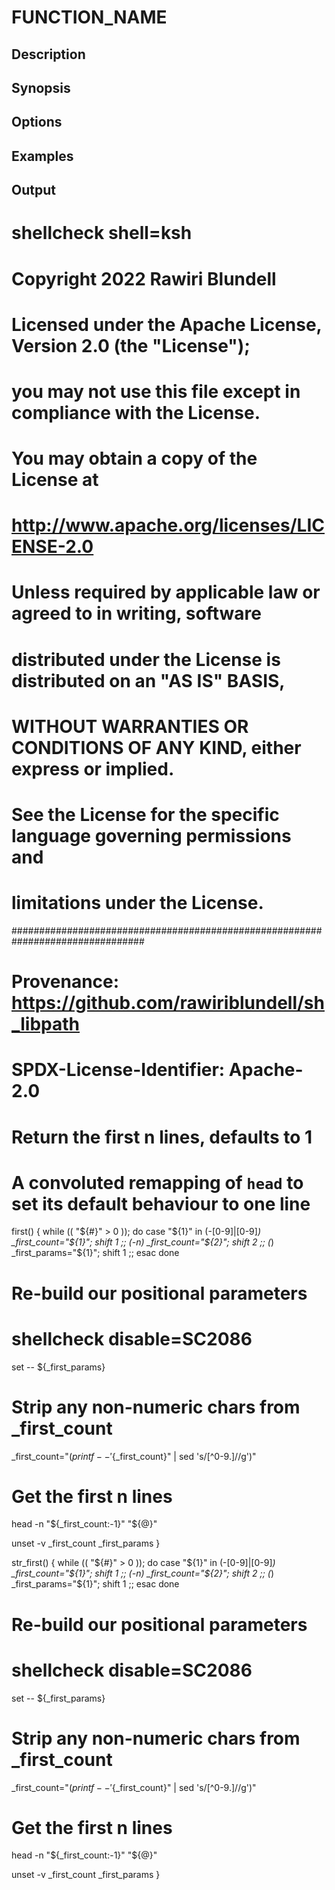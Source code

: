 # FUNCTION_NAME

## Description

## Synopsis

## Options

## Examples

## Output
# shellcheck shell=ksh

# Copyright 2022 Rawiri Blundell
#
# Licensed under the Apache License, Version 2.0 (the "License");
# you may not use this file except in compliance with the License.
# You may obtain a copy of the License at
#
#     http://www.apache.org/licenses/LICENSE-2.0
#
# Unless required by applicable law or agreed to in writing, software
# distributed under the License is distributed on an "AS IS" BASIS,
# WITHOUT WARRANTIES OR CONDITIONS OF ANY KIND, either express or implied.
# See the License for the specific language governing permissions and
# limitations under the License.
################################################################################
# Provenance: https://github.com/rawiriblundell/sh_libpath
# SPDX-License-Identifier: Apache-2.0

# Return the first n lines, defaults to 1
# A convoluted remapping of `head` to set its default behaviour to one line
first() {
  while (( "${#}" > 0 )); do
    case "${1}" in
      (-[0-9]|[0-9]*) _first_count="${1}"; shift 1 ;;
      (-n)            _first_count="${2}"; shift 2 ;;
      (*)             _first_params="${1}"; shift 1 ;;
    esac
  done

  # Re-build our positional parameters
  # shellcheck disable=SC2086
  set -- ${_first_params}

  # Strip any non-numeric chars from _first_count
  _first_count="$(printf -- '%s\n' "${_first_count}" | sed 's/[^0-9.]//g')"

  # Get the first n lines
  head -n "${_first_count:-1}" "${@}"

  unset -v _first_count _first_params 
}

str_first() {
  while (( "${#}" > 0 )); do
    case "${1}" in
      (-[0-9]|[0-9]*) _first_count="${1}"; shift 1 ;;
      (-n)            _first_count="${2}"; shift 2 ;;
      (*)             _first_params="${1}"; shift 1 ;;
    esac
  done

  # Re-build our positional parameters
  # shellcheck disable=SC2086
  set -- ${_first_params}

  # Strip any non-numeric chars from _first_count
  _first_count="$(printf -- '%s\n' "${_first_count}" | sed 's/[^0-9.]//g')"

  # Get the first n lines
  head -n "${_first_count:-1}" "${@}"

  unset -v _first_count _first_params 
}
